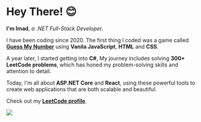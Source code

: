 # Hey There! 😊

**I'm Imad**, *a .NET Full-Stack Developer.*

I have been coding since 2020. The first thing I coded was a game called **[Guess My Number](https://github.com/getimad/guess-my-number)** using **Vanila JavaScript**, **HTML** and **CSS**.

A year later, I started getting into **C#**, My journey includes solving **300+ LeetCode problems**, which has honed my problem-solving skills and attention to detail.

Today, I'm all about **ASP.NET Core** and **React**, using these powerful tools to create web applications that are both scalable and beautiful.

Check out my **[LeetCode profile](https://leetcode.com/getimad)**.

<!-- My top skills -->
<div>
  <picture>
    <img src="https://skillicons.dev/icons?i=dotnet,cs,ts,react,tailwind" />
  </picture>
</div>
